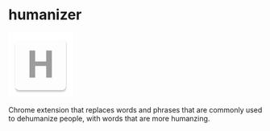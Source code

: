humanizer
=============

![](logo.png)

Chrome extension that replaces words and phrases that are commonly used to dehumanize people, with words that are more humanzing.



